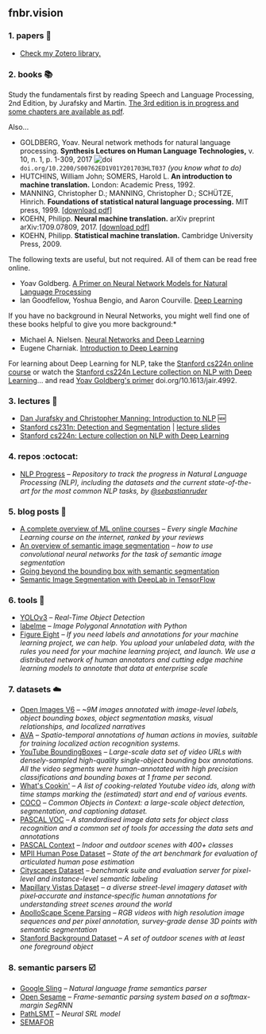 ## fnbr.vision

### 1. papers :page_facing_up:

* [Check my Zotero library.](https://www.zotero.org/viridiano/library)

### 2. books :books:

Study the fundamentals first by reading Speech and Language Processing, 2nd Edition, by Jurafsky and Martin. [The 3rd edition is in progress and some chapters are available as pdf](https://web.stanford.edu/~jurafsky/slp3/).

Also...

* GOLDBERG, Yoav. Neural network methods for natural language processing. **Synthesis Lectures on Human Language Technologies,** v. 10, n. 1, p. 1-309, 2017 ![doi] `doi.org/10.2200/S00762ED1V01Y201703HLT037` *(you know what to do)*
* HUTCHINS, William John; SOMERS, Harold L. **An introduction to machine translation.** London: Academic Press, 1992.
* MANNING, Christopher D.; MANNING, Christopher D.; SCHÜTZE, Hinrich. **Foundations of statistical natural language processing.** MIT press, 1999. [[download pdf]](http://thuvien.thanglong.edu.vn:8081/dspace/bitstream/DHTL_123456789/4027/1/cs511-1.pdf)
* KOEHN, Philipp. **Neural machine translation.** arXiv preprint arXiv:1709.07809, 2017. [[download pdf]](https://arxiv.org/pdf/1709.07809.pdf)
* KOEHN, Philipp. **Statistical machine translation.** Cambridge University Press, 2009.

The following texts are useful, but not required. All of them can be read free online.

* Yoav Goldberg. [A Primer on Neural Network Models for Natural Language Processing](http://u.cs.biu.ac.il/~yogo/nnlp.pdf)
* Ian Goodfellow, Yoshua Bengio, and Aaron Courville. [Deep Learning](http://www.deeplearningbook.org)

If you have no background in Neural Networks, you might well find one of these books helpful to give you more background:*

* Michael A. Nielsen. [Neural Networks and Deep Learning](http://neuralnetworksanddeeplearning.com)
* Eugene Charniak. [Introduction to Deep Learning](https://mitpress.mit.edu/books/introduction-deep-learning)

For learning about Deep Learning for NLP, take the [Stanford cs224n online course](http://web.stanford.edu/class/cs224n/) or watch the [Stanford cs224n Lecture collection on NLP with Deep Learning](https://www.youtube.com/playlist?list=PL3FW7Lu3i5Jsnh1rnUwq_TcylNr7EkRe6)... and read [Yoav Goldberg's primer](https://jair.org/index.php/jair/article/view/11030) doi.org/10.1613/jair.4992.

### 3. lectures :speech_balloon:

* [Dan Jurafsky and Christopher Manning: Introduction to NLP](https://www.youtube.com/playlist?list=PLQiyVNMpDLKnZYBTUOlSI9mi9wAErFtFm) :new:
* [Stanford cs231n: Detection and Segmentation](https://youtu.be/nDPWywWRIRo) | [lecture slides](http://cs231n.stanford.edu/slides/2017/cs231n_2017_lecture11.pdf)
* [Stanford cs224n: Lecture collection on NLP with Deep Learning](https://www.youtube.com/playlist?list=PL3FW7Lu3i5Jsnh1rnUwq_TcylNr7EkRe6)

### 4. repos :octocat:

* [NLP Progress](https://github.com/sebastianruder/NLP-progress) *– Repository to track the progress in Natural Language Processing (NLP), including the datasets and the current state-of-the-art for the most common NLP tasks, by [@sebastianruder](https://github.com/sebastianruder)*

### 5. blog posts :pushpin:

* [A complete overview of ML online courses](https://www.freecodecamp.org/news/every-single-machine-learning-course-on-the-internet-ranked-by-your-reviews-3c4a7b8026c0) *– Every single Machine Learning course on the internet, ranked by your reviews*
* [An overview of semantic image segmentation](https://www.jeremyjordan.me/semantic-segmentation/) *– how to use convolutional neural networks for the task of semantic image segmentation*
* [Going beyond the bounding box with semantic segmentation](https://thegradient.pub/semantic-segmentation/)
* [Semantic Image Segmentation with DeepLab in TensorFlow](https://ai.googleblog.com/2018/03/semantic-image-segmentation-with.html)

### 6. tools :hammer:

* [YOLOv3](https://pjreddie.com/darknet/yolo/) *– Real-Time Object Detection*
* [labelme](https://github.com/wkentaro/labelme) *– Image Polygonal Annotation with Python*
* [Figure Eight](https://www.figure-eight.com) *– If you need labels and annotations for your machine learning project, we can help. You upload your unlabeled data, with the rules you need for your machine learning project, and launch. We use a distributed network of human annotators and cutting edge machine learning models to annotate that data at enterprise scale*

### 7. datasets :cloud:

* [Open Images V6](https://storage.googleapis.com/openimages/web/index.html) *– ~9M images annotated with image-level labels, object bounding boxes, object segmentation masks, visual relationships, and localized narratives*
* [AVA](https://research.google.com/ava/index.html) *– Spatio-temporal annotations of human actions in movies, suitable for training localized action recognition systems.*
* [YouTube BoundingBoxes](https://research.google.com/youtube-bb/) *– Large-scale data set of video URLs with densely-sampled high-quality single-object bounding box annotations. All the video segments were human-annotated with high precision classifications and bounding boxes at 1 frame per second.*
* [What's Cookin'](http://storage.googleapis.com/whats_cookin/whats_cookin.zip) *– A list of cooking-related Youtube video ids, along with time stamps marking the (estimated) start and end of various events.*
* [COCO](http://cocodataset.org) *– Common Objects in Context: a large-scale object detection, segmentation, and captioning dataset.*
* [PASCAL VOC](http://host.robots.ox.ac.uk/pascal/VOC/) *– A standardised image data sets for object class recognition and a common set of tools for accessing the data sets and annotations*
* [PASCAL Context](https://www.cs.stanford.edu/~roozbeh/pascal-context/) *– Indoor and outdoor scenes with 400+ classes*
* [MPII Human Pose Dataset](http://human-pose.mpi-inf.mpg.de/) *– State of the art benchmark for evaluation of articulated human pose estimation*
* [Cityscapes Dataset](https://www.cityscapes-dataset.com) *– benchmark suite and evaluation server for pixel-level and instance-level semantic labeling*
* [Mapillary Vistas Dataset](https://www.mapillary.com/dataset/vistas) *– a diverse street-level imagery dataset with pixel‑accurate and instance‑specific human annotations for understanding street scenes around the world*
* [ApolloScape Scene Parsing](http://apolloscape.auto/scene.html) *– RGB videos with high resolution image sequences and per pixel annotation, survey-grade dense 3D points with semantic segmentation*
* [Stanford Background Dataset](http://dags.stanford.edu/projects/scenedataset.html) *– A set of outdoor scenes with at least one foreground object*

### 8. semantic parsers :ballot_box_with_check:

* [Google Sling](https://github.com/google/sling) *– Natural language frame semantics parser*
* [Open Sesame](https://github.com/swabhs/open-sesame) *– Frame-semantic parsing system based on a softmax-margin SegRNN*
* [PathLSMT](https://github.com/microth/PathLSTM) *– Neural SRL model*
* [SEMAFOR](http://www.cs.cmu.edu/~ark/SEMAFOR/)

[doi]:http://viridiano.com/s/doi_16x16.png
